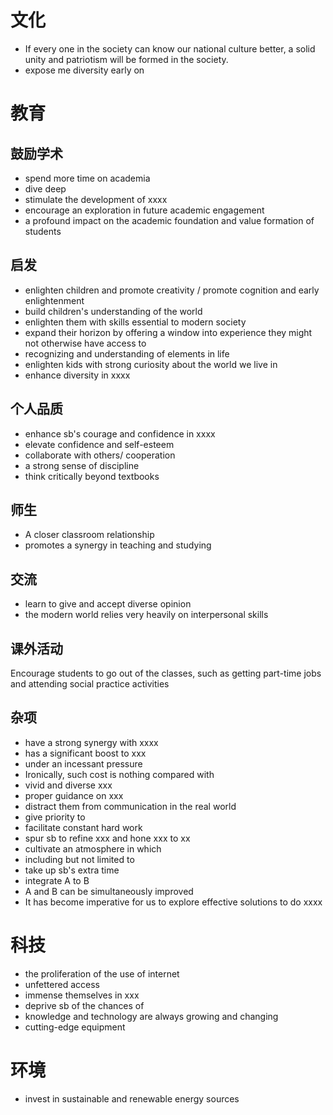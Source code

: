 # 文化
- If every one in the society can know our national culture better, a solid unity and patriotism will be formed in the society.
- expose me diversity early on
# 教育

## 鼓励学术
- spend more time on academia
- dive deep
- stimulate the development of xxxx
- encourage an exploration in future academic engagement
- a profound impact on the academic foundation and value formation of students
## 启发
- enlighten children and promote creativity / promote cognition and  early enlightenment
- build children's understanding of the world
- enlighten them with skills essential to modern society
- expand their horizon by offering a window into experience they might not otherwise have access to
- recognizing and understanding of elements in life
- enlighten kids with strong curiosity about the world we live in 
- enhance diversity in xxxx
## 个人品质
- enhance sb's courage and confidence in xxxx
- elevate confidence and self-esteem
- collaborate with others/ cooperation
- a strong sense of discipline
- think critically beyond textbooks
## 师生
 - A closer classroom relationship
 - promotes a synergy in teaching and studying 
## 交流
- learn to give and accept diverse opinion
- the modern world relies very heavily on interpersonal skills
## 课外活动
Encourage students to go out of the classes, such as getting part-time jobs and attending social practice activities
## 杂项
- have a strong synergy with xxxx
- has a significant boost to xxx
- under an incessant pressure
- Ironically, such cost is nothing compared with 
- vivid and diverse xxx
- proper guidance on xxx
- distract them from communication in the real world
- give priority to 
- facilitate constant hard work
- spur sb to refine xxx and hone xxx to xx
- cultivate an atmosphere in which 
- including but not limited to
- take up sb's extra time
- integrate A to B
- A and B can be simultaneously improved
- It has become imperative for us to explore effective solutions to do xxxx

# 科技
- the proliferation of the use of internet
- unfettered access
- immense themselves in xxx
- deprive sb of the chances of 
- knowledge and technology are always growing and changing 
- cutting-edge equipment

# 环境
- invest in sustainable and renewable energy sources